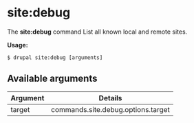 # site:debug
The **site:debug** command List all known local and remote sites.

**Usage:**
```
$ drupal site:debug [arguments] 
```

## Available arguments
Argument | Details
---------|-------------
target | commands.site.debug.options.target
